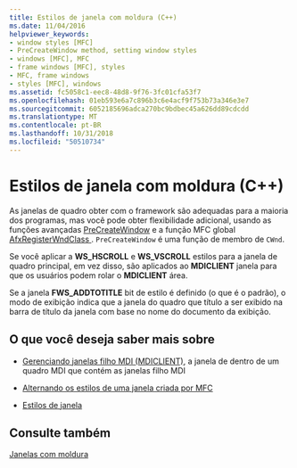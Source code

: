 ```yaml
---
title: Estilos de janela com moldura (C++)
ms.date: 11/04/2016
helpviewer_keywords:
- window styles [MFC]
- PreCreateWindow method, setting window styles
- windows [MFC], MFC
- frame windows [MFC], styles
- MFC, frame windows
- styles [MFC], windows
ms.assetid: fc5058c1-eec8-48d8-9f76-3fc01cfa53f7
ms.openlocfilehash: 01eb593e6a7c896b3c6e4acf9f753b73a346e3e7
ms.sourcegitcommit: 6052185696adca270bc9bdbec45a626dd89cdcdd
ms.translationtype: MT
ms.contentlocale: pt-BR
ms.lasthandoff: 10/31/2018
ms.locfileid: "50510734"
---
```

# <a name="frame-window-styles-c"></a>Estilos de janela com moldura (C++)

As janelas de quadro obter com o framework são adequadas para a maioria dos programas, mas você pode obter flexibilidade adicional, usando as funções avançadas [PreCreateWindow](../mfc/reference/cwnd-class.md#precreatewindow) e a função MFC global [AfxRegisterWndClass ](../mfc/reference/application-information-and-management.md#afxregisterwndclass). `PreCreateWindow` é uma função de membro de `CWnd`.

Se você aplicar a **WS_HSCROLL** e **WS_VSCROLL** estilos para a janela de quadro principal, em vez disso, são aplicados ao **MDICLIENT** janela para que os usuários podem rolar o **MDICLIENT** área.

Se a janela **FWS_ADDTOTITLE** bit de estilo é definido (o que é o padrão), o modo de exibição indica que a janela do quadro que título a ser exibido na barra de título da janela com base no nome do documento da exibição.

## <a name="what-do-you-want-to-know-more-about"></a>O que você deseja saber mais sobre

- [Gerenciando janelas filho MDI (MDICLIENT)](../mfc/managing-mdi-child-windows.md), a janela de dentro de um quadro MDI que contém as janelas filho MDI

- [Alternando os estilos de uma janela criada por MFC](../mfc/changing-the-styles-of-a-window-created-by-mfc.md)

- [Estilos de janela](../mfc/reference/styles-used-by-mfc.md#window-styles)

## <a name="see-also"></a>Consulte também

[Janelas com moldura](../mfc/frame-windows.md)


